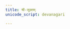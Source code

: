 ```yaml
---  
title: श्री-सूक्तम् 
unicode_script: devanagari

---
```


<div class="js_include" url="/vedAH/Rk/shAkalam/khilAni/2/06_shrI-sUktam/"  newLevelForH1="2" includeTitle="true"> </div>  

